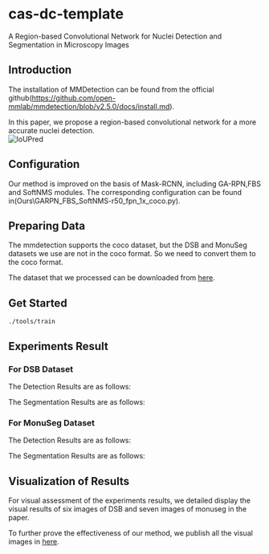 # cas-dc-template
A Region-based Convolutional Network for Nuclei Detection and Segmentation in Microscopy Images
## Introduction
The installation of MMDetection can be found from the official github(https://github.com/open-mmlab/mmdetection/blob/v2.5.0/docs/install.md).<br>

In this paper, we propose a region-based convolutional network for a more accurate nuclei detection. <br>
![IoUPred](https://user-images.githubusercontent.com/54254748/130955492-6aafd176-bb4a-4248-8859-5257e217e883.png)

## Configuration
Our method is improved on the basis of Mask-RCNN, including GA-RPN,FBS and SoftNMS modules. The corresponding configuration can be found in(Ours\GARPN_FBS_SoftNMS-r50_fpn_1x_coco.py).

## Preparing Data
The mmdetection supports the coco dataset, but the DSB and MonuSeg datasets we use are not in the coco format. So we need to convert them to the coco format.<br>

The dataset that we processed can be downloaded from [here](https://drive.google.com/drive/folders/19SRU1PyKoz-kdOzh-WBktCz3P6QjWvbo).

## Get Started
```
./tools/train 
```

## Experiments Result
### For DSB Dataset
The Detection Results are as follows:<br>

The Segmentation Results are as follows:<br>

### For MonuSeg Dataset
The Detection Results are as follows:<br>

The Segmentation Results are as follows:<br>

## Visualization of Results
For visual assessment of the experiments results, we detailed display the visual results of six images of DSB and seven images of monuseg in the paper.

To further prove the effectiveness of our method, we publish all the visual images in [here](https://drive.google.com/drive/folders/1fG1nQVqxlANfUNfIZMM1T6wf71uxgImn).
